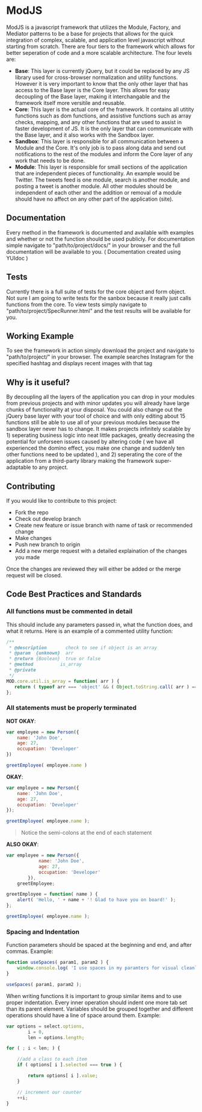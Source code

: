 # ModJS

ModJS is a javascript framework that utilizes the Module, Factory, and Mediator patterns to be a base for projects that allows for the quick integration of complex, scalable, and application level javascript without starting from scratch. There are four tiers to the framework which allows for better seperation of code and a more scalable architecture. The four levels are:

- **Base**: This layer is currently jQuery, but it could be replaced by any JS library used for cross-browser normalization and utility functions. However it is very important to know that the only other layer that has access to the Base layer is the Core layer. This allows for easy decoupling of the Base layer, making it interchangable and the framework itself more versitile and reusable.
- **Core**: This layer is the actual core of the framework. It contains all utitity functions such as dom functions, and assistive functions such as array checks, mapping, and any other functions that are used to assist in faster development of JS. It is the only layer that can communicate with the Base layer, and it also works with the Sandbox layer.
- **Sandbox**: This layer is responsible for all communication between a Module and the Core. It's only job is to pass along data and send out notifications to the rest of the modules and inform the Core layer of any work that needs to be done.
- **Module**: This layer is responsible for small sections of the application that are independent pieces of functionality. An example would be Twitter. The tweets feed is one module, search is another module, and posting a tweet is another module. All other modules should be independent of each other and the addition or removal of a module should have no affect on any other part of the application (site).

## Documentation
Every method in the framework is documented and available with examples and whether or not the function should be used publicly. For documentation simple navigate to "path/to/project/docs/" in your browser and the full documentation will be available to you. ( Documentation created using YUIdoc )

## Tests
Currently there is a full suite of tests for the core object and form object. Not sure I am going to write tests for the sanbox because it really just calls functions from the core. To view tests simply navigate to "path/to/project/SpecRunner.html" and the test results will be available for you.

## Working Example
To see the framework in action simply download the project and navigate to "path/to/project/" in your browser. The example searches Instagram for the specified hashtag and displays recent images with that tag

## Why is it useful?
By decoupling all the layers of the application you can drop in your modules from previous projects and with minor updates you will already have large chunks of functionality at your disposal. You could also change out the jQuery base layer with your tool of choice and with only editing about 15 functions still be able to use all of your previous modules because the sandbox layer never has to change. It makes projects infinitely scalable by 1) seperating business logic into neat little packages, greatly decreasing the potential for unforseen issues caused by altering code ( we have all experienced the domino effect, you make one change and suddenly ten other functions need to be updated ), and 2) seperating the core of the application from a third-party library making the framework super-adaptable to any project.

## Contributing
If you would like to contribute to this project:

- Fork the repo
- Check out develop branch
- Create new feature or issue branch with name of task or recommended change
- Make changes
- Push new branch to origin
- Add a new merge request with a detailed explaination of the changes you made

Once the changes are reviewed they will either be added or the merge request will be closed.


## Code Best Practices and Standards


### All functions must be commented in detail

This should include any parameters passed in, what the function does, and what it returns. Here is an example of a commented utility function:

```javascript
/**
 * @description       check to see if object is an array
 * @param  {unknown}  arr
 * @return {Boolean}  true or false
 * @method          is_array
 * @private
 */
MOD.core.util.is_array = function( arr ) {
   return ( typeof arr === 'object' && ( Object.toString.call( arr ) === '[object Array]' ) ) ? true : false;
};
```


### All statements must be properly terminated
**NOT OKAY**:

```javascript
var employee = new Person({
    name: 'John Doe',
    age: 27,
	occupation: 'Developer'
})

greetEmployee( employee.name )
```

**OKAY**:

```javascript
var employee = new Person({
	name: 'John Doe',
	age: 27,
	occupation: 'Developer'
});

greetEmployee( employee.name );
```
> Notice the semi-colons at the end of each statement

**ALSO OKAY**:

```javascript
var employee = new Person({
			name: 'John Doe',
			age: 27,
			occupation: 'Developer'
		}),
	greetEmployee;

greetEmployee = function( name ) {
	alert( 'Hello, ' + name + '! Glad to have you on board!' );
};

greetEmployee( employee.name );
```

### Spacing and Indentation

Function parameters should be spaced at the beginning and end, and after commas. Example:

```javascript
function useSpaces( param1, param2 ) {
    window.console.log( 'I use spaces in my paramters for visual cleanliness.' );
}

useSpaces( param1, param2 );
```

When writing functions it is important to group similar items and to use proper indentation. Every inner operation should indent one more tab set than its parent element. Variables should be grouped together and different operations should have a line of space around them. Example:

```javascript
var options = select.options,
        i = 0,
        len = options.length;

for ( ; i < len; ) {

    //add a class to each item
    if ( options[ i ].selected === true ) {

        return options[ i ].value;
    }

    // increment our counter
    ++i;
}
```



